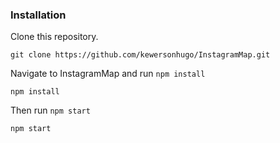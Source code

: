 ### Installation

Clone this repository.

`git clone https://github.com/kewersonhugo/InstagramMap.git`

Navigate to InstagramMap and run `npm install`

`npm install`

Then run `npm start`

`npm start`